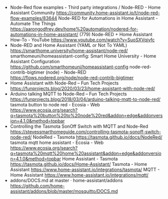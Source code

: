 - Node-Red flow examples - Third party integrations / Node-RED - Home Assistant Community
  https://community.home-assistant.io/t/node-red-flow-examples/83644
  Node-RED for Automations in Home Assistant - Automate The Things
  https://aarongodfrey.dev/home%20automation/nodered-for-automations-in-home-assistant/
  (779) Node-RED + Home Assistant How-To - YouTube
  https://www.youtube.com/watch?v=SuoSXVqjyfc
- Node-RED and Home Assistant (YAML or Not To YAML)
  https://smarthome.university/home-assistant/node-red/
  smarthomeuni/homeassistant-config: Smart Home University - Home Assistant Configuration
  https://github.com/smarthomeuni/homeassistant-config
  node-red-contrib-bigtimer (node) - Node-RED
  https://flows.nodered.org/node/node-red-contrib-bigtimer
- Home Assistant with Node-Red – Fun Tech Projects
  https://funprojects.blog/2020/03/23/home-assistant-with-node-red/
- Arduino talking MQTT to Node-Red – Fun Tech Projects
  https://funprojects.blog/2018/03/04/arduino-talking-mqtt-to-node-red/
  tasmota button to node red - Ecosia - Web
  https://www.ecosia.org/search?q=tasmota%20button%20to%20node%20red&addon=edge&addonversion=4.1.0&method=topbar
- Controlling the Tasmota SonOff Switch with MQTT and Node-Red
  https://stevessmarthomeguide.com/controlling-tasmota-sonoff-switch-node-red/
  NodeRed - Tasmota
  https://tasmota.github.io/docs/NodeRed/
  tasmota mqtt home assistant - Ecosia - Web
  https://www.ecosia.org/search?q=tasmota%20mqtt%20home%20assistant&addon=edge&addonversion=4.1.0&method=topbar
  Home Assistant - Tasmota
  https://tasmota.github.io/docs/Home-Assistant/
  Tasmota - Home Assistant
  https://www.home-assistant.io/integrations/tasmota/
  MQTT - Home Assistant
  https://www.home-assistant.io/integrations/mqtt/
- addons/DOCS.md at master · home-assistant/addons
  https://github.com/home-assistant/addons/blob/master/mosquitto/DOCS.md